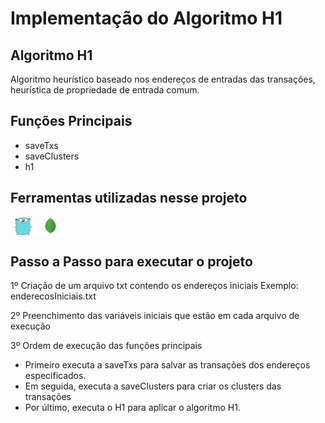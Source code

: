 # Implementação do Algoritmo H1


## Algoritmo H1

Algoritmo heurístico baseado nos endereços de entradas das transações, heurística de propriedade de entrada comum.

## Funções Principais

  * saveTxs
  * saveClusters
  * h1

## Ferramentas utilizadas nesse projeto
<div style="display: inline_block">
  <img align="center" alt="EP-Go" height="30" width="40" src="https://raw.githubusercontent.com/devicons/devicon/master/icons/go/go-original.svg">
  <img align="center" alt="EP-MongoDB" height="30" width="40" src="https://raw.githubusercontent.com/devicons/devicon/master/icons/mongodb/mongodb-original.svg">
</div>

## Passo a Passo para executar o projeto

1º Criação de um arquivo txt contendo os endereços iniciais
   Exemplo: enderecosIniciais.txt

2º Preenchimento das variáveis iniciais que estão em cada arquivo de execução

3º Ordem de execução das funções principais

 * Primeiro executa a saveTxs para salvar as transações dos endereços especificados.
 * Em seguida, executa a saveClusters para criar os clusters das transações
 * Por último, executa o H1 para aplicar o algoritmo H1.







